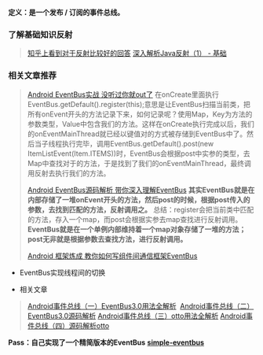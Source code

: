 **定义：是一个发布 / 订阅的事件总线。**

### 了解基础知识反射
>[知乎上看到对于反射比较好的回答](https://www.zhihu.com/question/24304289)
>[深入解析Java反射（1） - 基础](http://www.sczyh30.com/posts/Java/java-reflection-1/#%E4%B8%80%E3%80%81%E5%9B%9E%E9%A1%BE%EF%BC%9A%E4%BB%80%E4%B9%88%E6%98%AF%E5%8F%8D%E5%B0%84%EF%BC%9F)

### 相关文章推荐
>[Android EventBus实战 没听过你就out了](http://blog.csdn.net/lmj623565791/article/details/40794879)
>在onCreate里面执行EventBus.getDefault().register(this);意思是让EventBus扫描当前类，把所有onEvent开头的方法记录下来，如何记录呢？使用Map，Key为方法的参数类型，Value中包含我们的方法。这样在onCreate执行完成以后，我们的onEventMainThread就已经以键值对的方式被存储到EventBus中了。然后当子线程执行完毕，调用EventBus.getDefault().post(new ItemListEvent(Item.ITEMS))时，EventBus会根据post中实参的类型，去Map中查找对于的方法，于是找到了我们的onEventMainThread，最终调用反射去执行我们的方法。
>
>[Android EventBus源码解析 带你深入理解EventBus](http://blog.csdn.net/lmj623565791/article/details/40920453)
>**其实EventBus就是在内部存储了一堆onEvent开头的方法，然后post的时候，根据post传入的参数，去找到匹配的方法，反射调用之。**
>总结：register会把当前类中匹配的方法，存入一个map，而post会根据实参去map查找进行反射调用。
>**EventBus就是在一个单例内部维持着一个map对象存储了一堆的方法；post无非就是根据参数去查找方法，进行反射调用。**
>
>[Android 框架炼成 教你如何写组件间通信框架EventBus](http://blog.csdn.net/lmj623565791/article/details/41096639)

- EventBus实现线程间的切换
>

- 相关文章
>[Android事件总线（一）EventBus3.0用法全解析](http://liuwangshu.cn/application/eventbus/1-eventbus.html) 
>[Android事件总线（二）EventBus3.0源码解析](http://liuwangshu.cn/application/eventbus/2-eventbus-sourcecode.html)
>[Android事件总线（三）otto用法全解析](http://liuwangshu.cn/application/eventbus/3-otto-sourcecode.html)
>[Android事件总线（四）源码解析otto](http://liuwangshu.cn/application/eventbus/4-otto-sourcecode.html)

**Pass：自己实现了一个精简版本的EventBus**
**[simple-eventbus](https://github.com/liuhuiAndroid/simple-eventbus)**
